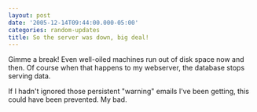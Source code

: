 ```yaml
---
layout: post
date: '2005-12-14T09:44:00.000-05:00'
categories: random-updates
title: So the server was down, big deal!
---
```


Gimme a break! Even well-oiled machines run out of disk space now and then. Of course when that happens to my webserver, the database stops serving data.

If I hadn't ignored those persistent "warning" emails I've been getting, this could have been prevented. My bad.